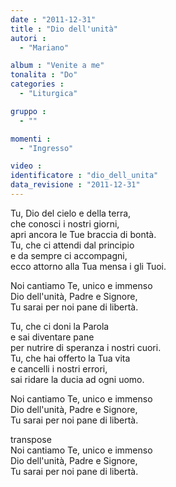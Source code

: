 ```yaml
---
date : "2011-12-31"
title : "Dio dell'unità"
autori : 
  - "Mariano"

album : "Venite a me"
tonalita : "Do"
categories : 
  - "Liturgica"

gruppo : 
  - ""

momenti : 
  - "Ingresso"

video : 
identificatore : "dio_dell_unita"
data_revisione : "2011-12-31"
---
```

  
  
Tu, Dio del cielo e della terra,  
che conosci i nostri giorni,  
apri ancora le Tue braccia di bontà.  
Tu, che ci attendi dal principio  
e da sempre ci accompagni,  
ecco attorno alla Tua mensa i gli Tuoi.   
  
  
Noi  cantiamo Te, unico e immenso  
Dio  dell'unità, Padre e Signore,  
Tu  sarai per noi pane di libertà.   
  
  
Tu, che ci doni la Parola  
e sai diventare pane  
per nutrire di speranza i nostri cuori.  
Tu, che hai offerto la Tua vita  
e cancelli i nostri errori,  
sai ridare la ducia ad ogni uomo.   
  
  
Noi  cantiamo Te, unico e immenso  
Dio  dell'unità, Padre e Signore,  
Tu  sarai per noi pane di libertà.   
  
  
transpose  
Noi  cantiamo Te, unico e immenso  
Dio  dell'unità, Padre e Signore,  
Tu  sarai per noi pane di libertà.   
  
  
  
